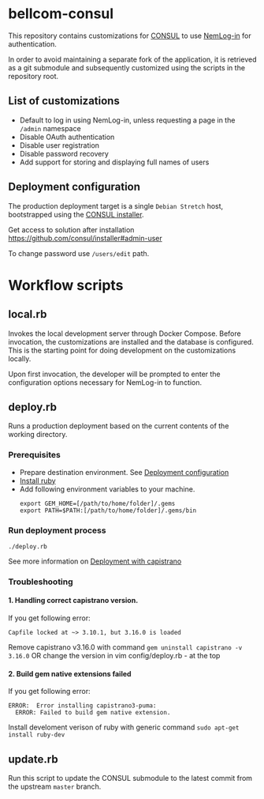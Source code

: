# bellcom-consul

This repository contains customizations for [CONSUL](https://github.com/consul/consul)
to use [NemLog-in](https://digst.dk/it-loesninger/nemlog-in/) for authentication.

In order to avoid maintaining a separate fork of the application, it is retrieved
as a git submodule and subsequently customized using the scripts in the repository root.

## List of customizations

- Default to log in using NemLog-in, unless requesting a page in the `/admin` namespace
- Disable OAuth authentication
- Disable user registration
- Disable password recovery
- Add support for storing and displaying full names of users

## Deployment configuration

The production deployment target is a single `Debian Stretch` host, bootstrapped using the
[CONSUL installer](https://github.com/consul/installer).

Get access to solution after installation https://github.com/consul/installer#admin-user

To change password use `/users/edit` path.

# Workflow scripts

## local.rb

Invokes the local development server through Docker Compose. Before invocation, the
customizations are installed and the database is configured. This is the starting point
for doing development on the customizations locally.

Upon first invocation, the developer will be prompted to enter the configuration options
necessary for NemLog-in to function.

## deploy.rb

Runs a production deployment based on the current contents of the working directory.

### Prerequisites
* Prepare destination environment. See [Deployment configuration](https://github.com/OS2Consul/os2consul#deployment-configuration)
* [Install ruby](https://www.ruby-lang.org/en/documentation/installation/)
* Add following environment variables to your machine.
  ```
  export GEM_HOME=[/path/to/home/folder]/.gems
  export PATH=$PATH:[/path/to/home/folder]/.gems/bin
  ```

### Run deployment process

```
./deploy.rb
```
See more information on [Deployment with capistrano](https://github.com/consul/installer#deploys-with-capistrano)

### Troubleshooting

#### 1. Handling correct capistrano version.
  If you get following error:
  ```
  Capfile locked at ~> 3.10.1, but 3.16.0 is loaded
  ```
  Remove capistrano v3.16.0 with command `gem uninstall capistrano -v 3.16.0`
  OR change the version in vim config/deploy.rb - at the top

#### 2. Build gem native extensions failed
  If you get following error:
  ```
  ERROR:  Error installing capistrano3-puma:
    ERROR: Failed to build gem native extension.
  ```
Install develoment verison of ruby with generic command `sudo apt-get install ruby-dev`


## update.rb

Run this script to update the CONSUL submodule to the latest commit from the upstream
`master` branch.
